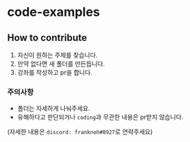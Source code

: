 # code-examples
 
## How to contribute

1. 자신이 원하는 주제를 찾습니다.
2. 만약 없다면 새 폴더를 만든듭니다.
3. 강좌를 작성하고 pr을 합니다.
### 주의사항
* 폴더는 자세하게 나눠주세요.
* 유해하다고 판단되거나 `coding`과 무관한 내용은 pr받지 않습니다.

(자세한 내용은 `discord: franknoh#8927`로 연락주세요)